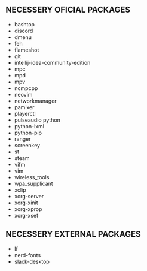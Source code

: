 ## NECESSERY OFICIAL PACKAGES
* bashtop
* discord
* dmenu
* feh
* flameshot
* git
* intellij-idea-community-edition
* mpc
* mpd
* mpv
* ncmpcpp
* neovim
* networkmanager
* pamixer
* playerctl
* pulseaudio python
* python-lxml
* python-pip
* ranger
* screenkey
* st
* steam
* vifm
* vim
* wireless_tools
* wpa_supplicant
* xclip
* xorg-server
* xorg-xinit
* xorg-xprop
* xorg-xset

## NECESSERY EXTERNAL PACKAGES
* lf
* nerd-fonts
* slack-desktop
